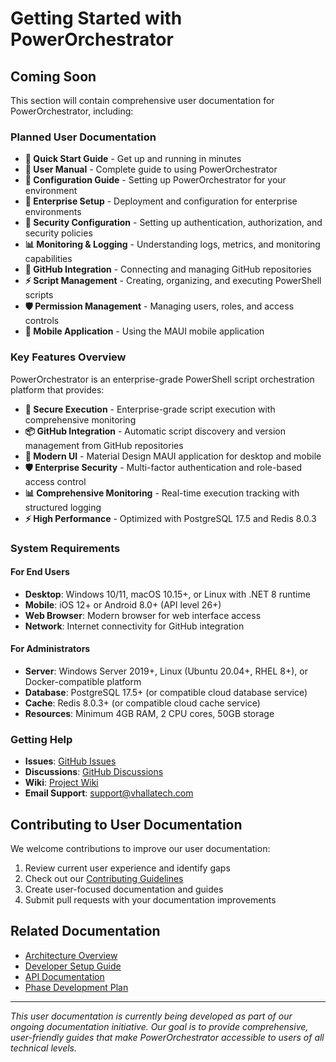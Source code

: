 # Getting Started with PowerOrchestrator

## Coming Soon

This section will contain comprehensive user documentation for PowerOrchestrator, including:

### Planned User Documentation

- **🚀 Quick Start Guide** - Get up and running in minutes
- **📖 User Manual** - Complete guide to using PowerOrchestrator
- **🔧 Configuration Guide** - Setting up PowerOrchestrator for your environment
- **💼 Enterprise Setup** - Deployment and configuration for enterprise environments
- **🔐 Security Configuration** - Setting up authentication, authorization, and security policies
- **📊 Monitoring & Logging** - Understanding logs, metrics, and monitoring capabilities
- **🔄 GitHub Integration** - Connecting and managing GitHub repositories
- **⚡ Script Management** - Creating, organizing, and executing PowerShell scripts
- **🛡️ Permission Management** - Managing users, roles, and access controls
- **📱 Mobile Application** - Using the MAUI mobile application

### Key Features Overview

PowerOrchestrator is an enterprise-grade PowerShell script orchestration platform that provides:

- **🔐 Secure Execution** - Enterprise-grade script execution with comprehensive monitoring
- **📦 GitHub Integration** - Automatic script discovery and version management from GitHub repositories
- **🎨 Modern UI** - Material Design MAUI application for desktop and mobile
- **🛡️ Enterprise Security** - Multi-factor authentication and role-based access control
- **📊 Comprehensive Monitoring** - Real-time execution tracking with structured logging
- **⚡ High Performance** - Optimized with PostgreSQL 17.5 and Redis 8.0.3

### System Requirements

#### For End Users

- **Desktop**: Windows 10/11, macOS 10.15+, or Linux with .NET 8 runtime
- **Mobile**: iOS 12+ or Android 8.0+ (API level 26+)
- **Web Browser**: Modern browser for web interface access
- **Network**: Internet connectivity for GitHub integration

#### For Administrators

- **Server**: Windows Server 2019+, Linux (Ubuntu 20.04+, RHEL 8+), or Docker-compatible platform
- **Database**: PostgreSQL 17.5+ (or compatible cloud database service)
- **Cache**: Redis 8.0.3+ (or compatible cloud cache service)
- **Resources**: Minimum 4GB RAM, 2 CPU cores, 50GB storage

### Getting Help

- **Issues**: [GitHub Issues](https://github.com/ValhallaTech/PowerOrchestrator/issues)
- **Discussions**: [GitHub Discussions](https://github.com/ValhallaTech/PowerOrchestrator/discussions)
- **Wiki**: [Project Wiki](https://github.com/ValhallaTech/PowerOrchestrator/wiki)
- **Email Support**: support@vhallatech.com

## Contributing to User Documentation

We welcome contributions to improve our user documentation:

1. Review current user experience and identify gaps
2. Check out our [Contributing Guidelines](../developer-guide/contributing.md)
3. Create user-focused documentation and guides
4. Submit pull requests with your documentation improvements

## Related Documentation

- [Architecture Overview](../architecture/overview.md)
- [Developer Setup Guide](../developer-guide/setup.md)
- [API Documentation](../api/overview.md)
- [Phase Development Plan](../POrch-PhasePlan.md)

---

*This user documentation is currently being developed as part of our ongoing documentation initiative. Our goal is to provide comprehensive, user-friendly guides that make PowerOrchestrator accessible to users of all technical levels.*